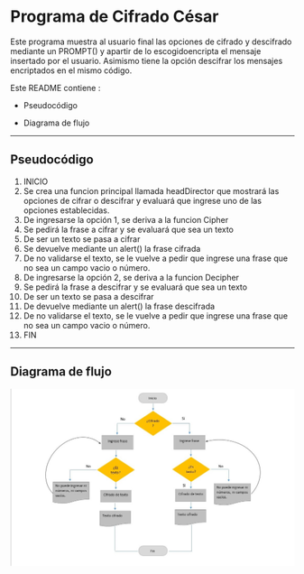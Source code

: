 ﻿Programa de Cifrado César
===================


Este programa muestra al usuario final las opciones de cifrado y descifrado mediante un PROMPT() y apartir de lo escogidoencripta el mensaje insertado por el usuario. Asimismo tiene la opción descifrar los mensajes encriptados en el mismo código.

Este README contiene : 

 - Pseudocódigo

 - Diagrama de flujo

----------

Pseudocódigo
-------------

1. INICIO
2. Se crea una funcion principal llamada headDirector que  mostrará las opciones de cifrar o descifrar y evaluará que     ingrese uno de las opciones establecidas.
3. De ingresarse la opción 1, se deriva a la funcion Cipher
4. Se pedirá la frase a cifrar y se evaluará que sea un texto
5. De ser un  texto se pasa a cifrar
7. Se devuelve mediante un alert() la frase cifrada
6. De no validarse el texto, se le vuelve a pedir que ingrese una frase que no sea un campo vacio o número.
7. De ingresarse la opción 2, se deriva a la funcion Decipher
8. Se pedirá la frase a descifrar y se evaluará que sea un texto
9. De ser un texto se pasa a descifrar
10. De devuelve mediante un alert() la frase descifrada
10. De no validarse el texto, se le vuelve a pedir que ingrese una frase que no sea un campo vacio o número.
14. FIN

---------
Diagrama de flujo
-------------

![recursos](assets/docs/flow.jpg)


